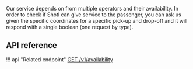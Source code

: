 Our service depends on from multiple operators and their availability. In order to check if Shotl can give service to
the passenger, you can ask us given the specific coordinates for a specific pick-up and drop-off and it will respond 
with a single boolean (one request by type).

## API reference

!!! api "Related endpoint"
    [GET /v1/availability](https://app.swaggerhub.com/apis/Shotl-transportation/maas/1.0.0#/Ride/getAvailability)


